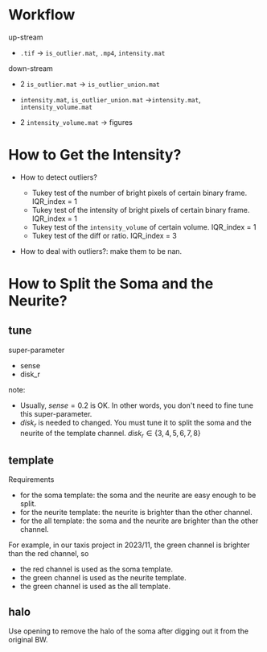 # Workflow

up-stream

* `.tif` -> `is_outlier.mat`, `.mp4`, `intensity.mat`


down-stream

* 2 `is_outlier.mat` -> `is_outlier_union.mat`

* `intensity.mat`, `is_outlier_union.mat` ->`intensity.mat`,  `intensity_volume.mat`

* 2 `intensity_volume.mat` -> figures



# How to Get the Intensity?

* How to detect outliers?

  * Tukey test of the number of bright pixels of certain binary frame. IQR_index = 1
  * Tukey test of the intensity of bright pixels of certain binary frame. IQR_index = 1
  * Tukey test of the `intensity_volume` of certain volume. IQR_index = 1
  * Tukey test of the diff or ratio. IQR_index = 3

* How to deal with outliers?: make them to be nan.



# How to Split the Soma and the Neurite?

## tune

super-parameter

* sense
* disk_r



note:

* Usually, $sense = 0.2$ is OK. In other words, you don't need to fine tune this super-parameter.
* $disk_r$ is needed to changed. You must tune it to split the soma and the neurite of the template channel. $disk_r \in \{3,4,5,6,7,8\}$



## template

Requirements

* for the soma template: the soma and the neurite are easy enough to be split.
* for the neurite template: the neurite is brighter than the other channel.
* for the all template: the soma and the neurite are brighter than the other channel.



For example, in our taxis project in 2023/11, the green channel is brighter than the red channel, so

* the red channel is used as the soma template.
* the green channel is used as the neurite template.
* the green channel is used as the all template.



## halo

Use opening to remove the halo of the soma after digging out it from the original BW.
